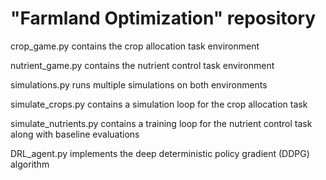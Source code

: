 # "Farmland Optimization" repository

crop_game.py contains the crop allocation task environment

nutrient_game.py contains the nutrient control task environment

simulations.py runs multiple simulations on both environments

simulate_crops.py contains a simulation loop for the crop allocation task

simulate_nutrients.py contains a training loop for the nutrient control task along with baseline evaluations

DRL_agent.py implements the deep deterministic policy gradient (DDPG) algorithm
